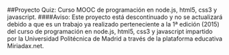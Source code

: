 ##Proyecto Quiz: Curso MOOC de programación en node.js, html5, css3 y javascript.
####Aviso:
        Este proyecto está descontinuado y no se actualizará debido a que es un trabajo ya 
        realizado perteneciente a la 1ª edición (2015) del curso de programación en node.js, 
        html5, css3 y javascript impartido por la Universidad Politécnica de Madrid a través 
        de la plataforma educativa Miriadax.net.
